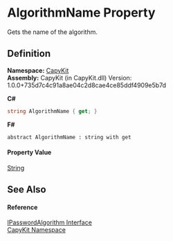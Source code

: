 # AlgorithmName Property


Gets the name of the algorithm.



## Definition
**Namespace:** <a href="N_CapyKit.md">CapyKit</a>  
**Assembly:** CapyKit (in CapyKit.dll) Version: 1.0.0+735d7c4c91a8ae04c2d8cae4ce85ddf4909e5b7d

**C#**
``` C#
string AlgorithmName { get; }
```
**F#**
``` F#
abstract AlgorithmName : string with get
```



#### Property Value
<a href="https://learn.microsoft.com/dotnet/api/system.string" target="_blank" rel="noopener noreferrer">String</a>

## See Also


#### Reference
<a href="T_CapyKit_IPasswordAlgorithm.md">IPasswordAlgorithm Interface</a>  
<a href="N_CapyKit.md">CapyKit Namespace</a>  
